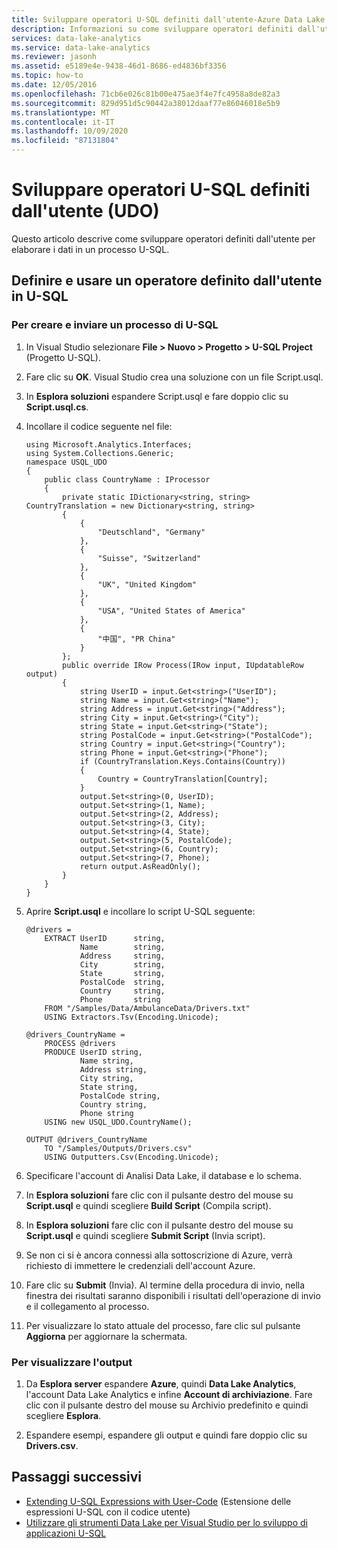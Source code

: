 ```yaml
---
title: Sviluppare operatori U-SQL definiti dall'utente-Azure Data Lake Analytics
description: Informazioni su come sviluppare operatori definiti dall'utente da usare più volte nei processi di Azure Data Lake Analytics.
services: data-lake-analytics
ms.service: data-lake-analytics
ms.reviewer: jasonh
ms.assetid: e5189e4e-9438-46d1-8686-ed4836bf3356
ms.topic: how-to
ms.date: 12/05/2016
ms.openlocfilehash: 71cb6e026c81b00e475ae3f4e7fc4958a8de82a3
ms.sourcegitcommit: 829d951d5c90442a38012daaf77e86046018e5b9
ms.translationtype: MT
ms.contentlocale: it-IT
ms.lasthandoff: 10/09/2020
ms.locfileid: "87131804"
---
```

# <a name="develop-u-sql-user-defined-operators-udos"></a>Sviluppare operatori U-SQL definiti dall'utente (UDO)
Questo articolo descrive come sviluppare operatori definiti dall'utente per elaborare i dati in un processo U-SQL.

## <a name="define-and-use-a-user-defined-operator-in-u-sql"></a>Definire e usare un operatore definito dall'utente in U-SQL

### <a name="to-create-and-submit-a-u-sql-job"></a>Per creare e inviare un processo di U-SQL

1. In Visual Studio selezionare **File > Nuovo > Progetto > U-SQL Project** (Progetto U-SQL).
2. Fare clic su **OK**. Visual Studio crea una soluzione con un file Script.usql.
3. In **Esplora soluzioni** espandere Script.usql e fare doppio clic su **Script.usql.cs**.
4. Incollare il codice seguente nel file:

   ```usql
   using Microsoft.Analytics.Interfaces;
   using System.Collections.Generic;
   namespace USQL_UDO
   {
       public class CountryName : IProcessor
       {
           private static IDictionary<string, string> CountryTranslation = new Dictionary<string, string>
           {
               {
                   "Deutschland", "Germany"
               },
               {
                   "Suisse", "Switzerland"
               },
               {
                   "UK", "United Kingdom"
               },
               {
                   "USA", "United States of America"
               },
               {
                   "中国", "PR China"
               }
           };
           public override IRow Process(IRow input, IUpdatableRow output)
           {
               string UserID = input.Get<string>("UserID");
               string Name = input.Get<string>("Name");
               string Address = input.Get<string>("Address");
               string City = input.Get<string>("City");
               string State = input.Get<string>("State");
               string PostalCode = input.Get<string>("PostalCode");
               string Country = input.Get<string>("Country");
               string Phone = input.Get<string>("Phone");
               if (CountryTranslation.Keys.Contains(Country))
               {
                   Country = CountryTranslation[Country];
               }
               output.Set<string>(0, UserID);
               output.Set<string>(1, Name);
               output.Set<string>(2, Address);
               output.Set<string>(3, City);
               output.Set<string>(4, State);
               output.Set<string>(5, PostalCode);
               output.Set<string>(6, Country);
               output.Set<string>(7, Phone);
               return output.AsReadOnly();
           }
       }
   }
   ```

5. Aprire **Script.usql** e incollare lo script U-SQL seguente:

   ```usql
   @drivers =
       EXTRACT UserID      string,
               Name        string,
               Address     string,
               City        string,
               State       string,
               PostalCode  string,
               Country     string,
               Phone       string
       FROM "/Samples/Data/AmbulanceData/Drivers.txt"
       USING Extractors.Tsv(Encoding.Unicode);

   @drivers_CountryName =
       PROCESS @drivers
       PRODUCE UserID string,
               Name string,
               Address string,
               City string,
               State string,
               PostalCode string,
               Country string,
               Phone string
       USING new USQL_UDO.CountryName();

   OUTPUT @drivers_CountryName
       TO "/Samples/Outputs/Drivers.csv"
       USING Outputters.Csv(Encoding.Unicode);
   ```

6. Specificare l'account di Analisi Data Lake, il database e lo schema.
7. In **Esplora soluzioni** fare clic con il pulsante destro del mouse su **Script.usql** e quindi scegliere **Build Script** (Compila script).
8. In **Esplora soluzioni** fare clic con il pulsante destro del mouse su **Script.usql** e quindi scegliere **Submit Script** (Invia script).
9. Se non ci si è ancora connessi alla sottoscrizione di Azure, verrà richiesto di immettere le credenziali dell'account Azure.
10. Fare clic su **Submit** (Invia). Al termine della procedura di invio, nella finestra dei risultati saranno disponibili i risultati dell'operazione di invio e il collegamento al processo.
11. Per visualizzare lo stato attuale del processo, fare clic sul pulsante **Aggiorna** per aggiornare la schermata.

### <a name="to-see-the-output"></a>Per visualizzare l'output

1. Da **Esplora server** espandere **Azure**, quindi **Data Lake Analytics**, l'account Data Lake Analytics e infine **Account di archiviazione**. Fare clic con il pulsante destro del mouse su Archivio predefinito e quindi scegliere **Esplora**.

2. Espandere esempi, espandere gli output e quindi fare doppio clic su **Drivers.csv**.

## <a name="next-steps"></a>Passaggi successivi

* [Extending U-SQL Expressions with User-Code](/u-sql/concepts/extending-u-sql-expressions-with-user-code) (Estensione delle espressioni U-SQL con il codice utente)
* [Utilizzare gli strumenti Data Lake per Visual Studio per lo sviluppo di applicazioni U-SQL](data-lake-analytics-data-lake-tools-get-started.md)
